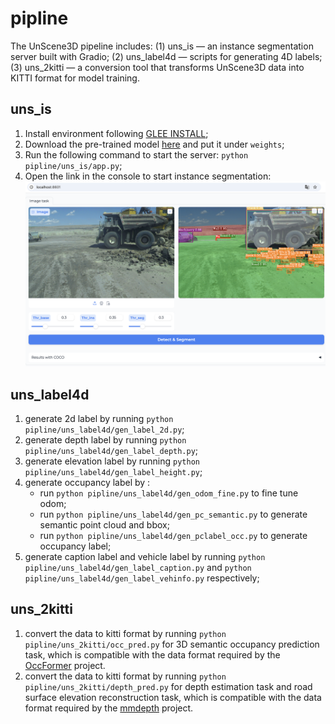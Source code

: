 # pipline

The UnScene3D pipeline includes:
(1) uns_is — an instance segmentation server built with Gradio;
(2) uns_label4d — scripts for generating 4D labels;
(3) uns_2kitti — a conversion tool that transforms UnScene3D data into KITTI format for model training.

## uns_is

1. Install environment following [GLEE INSTALL](https://github.com/FoundationVision/GLEE/blob/main/assets/INSTALL.md);
2. Download the pre-trained model [here](https://drive.google.com/file/d/1rYNKqxBjg937w6lGmVZ_M2fkUHWuAOX/view?usp=sharing) and put it under `weights`;
3. Run the following command to start the server: `python pipline/uns_is/app.py`;
4. Open the link in the console to start instance segmentation:
   <img src=../assets/app.png>

## uns_label4d

1. generate 2d label by running `python pipline/uns_label4d/gen_label_2d.py`;
2. generate depth label by running `python pipline/uns_label4d/gen_label_depth.py`;
3. generate elevation label by running `python pipline/uns_label4d/gen_label_height.py`;
4. generate occupancy label by :
   - run `python pipline/uns_label4d/gen_odom_fine.py` to fine tune odom;
   - run `python pipline/uns_label4d/gen_pc_semantic.py` to generate semantic point cloud and bbox;
   - run `python pipline/uns_label4d/gen_pclabel_occ.py` to generate occupancy label;
5. generate caption label and vehicle label by running `python pipline/uns_label4d/gen_label_caption.py` and `python pipline/uns_label4d/gen_label_vehinfo.py` respectively;

## uns_2kitti

1. convert the data to kitti format by running `python pipline/uns_2kitti/occ_pred.py` for 3D semantic occupancy prediction task, which is compatible with the data format required by the [OccFormer](https://github.com/zhangyp15/OccFormer) project.
2. convert the data to kitti format by running `python pipline/uns_2kitti/depth_pred.py` for depth estimation task and road surface elevation reconstruction task, which is compatible with the data format required by the [mmdepth](https://github.com/RuijieZhu94/mmdepth) project.
